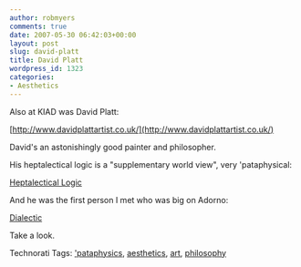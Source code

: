 ```yaml
---
author: robmyers
comments: true
date: 2007-05-30 06:42:03+00:00
layout: post
slug: david-platt
title: David Platt
wordpress_id: 1323
categories:
- Aesthetics
---
```


Also at KIAD was David Platt:  
  
[http://www.davidplattartist.co.uk/](http://www.davidplattartist.co.uk/)  
  
David's an astonishingly good painter and philosopher.  
  
His heptalectical logic is a "supplementary world view", very 'pataphysical:  
  
[Heptalectical Logic](http://www.davidplattartist.co.uk/page24.html)  
  
And he was the first person I met who was big on Adorno:  
  
[Dialectic](http://www.davidplattartist.co.uk/page21.html)  
  
Take a look.  
  


Technorati Tags: ['pataphysics](http://www.technorati.com/tag/'pataphysics), [aesthetics](http://www.technorati.com/tag/aesthetics), [art](http://www.technorati.com/tag/art), [philosophy](http://www.technorati.com/tag/philosophy)

  


